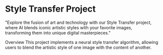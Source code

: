 # Style Transfer Project
"Explore the fusion of art and technology with our Style Transfer project, where AI blends iconic artistic styles with your favorite images, transforming them into unique digital masterpieces."

Overview
This project implements a neural style transfer algorithm, allowing users to blend the artistic style of one image with the content of another.

